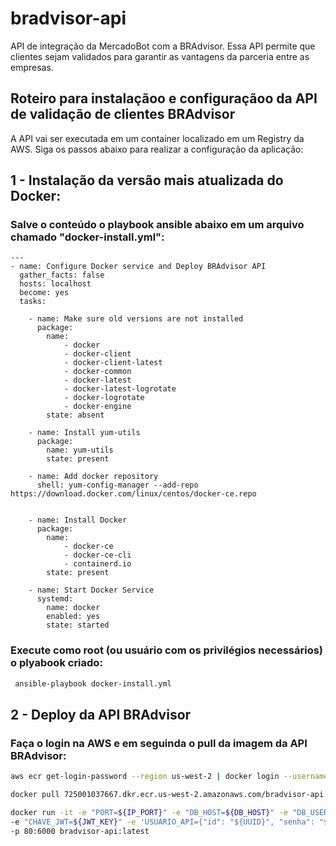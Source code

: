 # bradvisor-api
API de integração da MercadoBot com a BRAdvisor. Essa API permite que clientes sejam validados para garantir as vantagens da parceria entre as empresas.


## Roteiro para instalaçãoo e configuraçãoo da API de validação de clientes BRAdvisor

A API vai ser executada em um container localizado em um Registry da AWS. Siga os passos abaixo para realizar a configuração da aplicação:

## 1 - Instalação da versão mais atualizada do Docker:

### Salve o conteúdo o playbook ansible abaixo em um arquivo chamado "docker-install.yml":

```
---
- name: Configure Docker service and Deploy BRAdvisor API
  gather_facts: false
  hosts: localhost
  become: yes
  tasks:

    - name: Make sure old versions are not installed
      package:
        name: 
            - docker
            - docker-client
            - docker-client-latest
            - docker-common
            - docker-latest
            - docker-latest-logrotate
            - docker-logrotate
            - docker-engine
        state: absent    

    - name: Install yum-utils
      package:
        name: yum-utils
        state: present    

    - name: Add docker repository
      shell: yum-config-manager --add-repo https://download.docker.com/linux/centos/docker-ce.repo     


    - name: Install Docker
      package:
        name: 
            - docker-ce
            - docker-ce-cli
            - containerd.io
        state: present    

    - name: Start Docker Service
      systemd:
        name: docker            
        enabled: yes
        state: started
```

### Execute como root (ou usuário com os privilégios necessários) o plyabook criado:

```bash
 ansible-playbook docker-install.yml
```

## 2 - Deploy da API BRAdvisor

### Faça o login na AWS e em seguinda o pull da imagem da API BRAdvisor:

```bash
aws ecr get-login-password --region us-west-2 | docker login --username AWS --password-stdin 725001037667.dkr.ecr.us-west-2.amazonaws.com

docker pull 725001037667.dkr.ecr.us-west-2.amazonaws.com/bradvisor-api:latest

docker run -it -e "PORT=${IP_PORT}" -e "DB_HOST=${DB_HOST}" -e "DB_USER=${DB_USER}" -e "DB_PASS=${DB_PASS}" -e "DB_SCHEMA=${DB_SCHEMA}" \
-e "CHAVE_JWT=${JWT_KEY}" -e 'USUARIO_API={"id": "${UUID}", "senha": "${PASSWORD}", "email": "${USER_EMAIL}"}' \
-p 80:6000 bradvisor-api:latest
```
